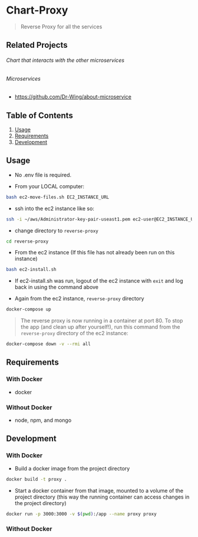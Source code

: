 # Chart-Proxy
> Reverse Proxy for all the services

## Related Projects
  ###### Chart that interacts with the other microservices

  ###### Microservices
  - https://github.com/Dr-Wing/about-microservice

## Table of Contents
1. [Usage](#Usage)
1. [Requirements](#requirements)
1. [Development](#development)

## Usage
- No .env file is required.

- From your LOCAL computer:
```sh
bash ec2-move-files.sh EC2_INSTANCE_URL
```

- ssh into the ec2 instance like so:
```sh
ssh -i ~/aws/Administrator-key-pair-useast1.pem ec2-user@EC2_INSTANCE_URL
```

- change directory to `reverse-proxy`
```sh
cd reverse-proxy
```

- From the ec2 instance (If this file has not already been run on this instance)
```sh
bash ec2-install.sh
```

- If ec2-install.sh was run, logout of the ec2 instance with `exit` and log back in using the command above

- Again from the ec2 instance, `reverse-proxy` directory
```sh
docker-compose up
```

> The reverse proxy is now running in a container at port 80. To stop the app (and clean up after yourself!), run this command from the `reverse-proxy` directory of the ec2 instance:
```sh
docker-compose down -v --rmi all
```

## Requirements
### With Docker
- docker
### Without Docker
- node, npm, and mongo

## Development
### With Docker
- Build a docker image from the project directory
```sh
docker build -t proxy .
```

- Start a docker container from that image, mounted to a volume of the project directory (this way the running container can access changes in the project directory)
```sh
docker run -p 3000:3000 -v $(pwd):/app --name proxy proxy
```
### Without Docker
